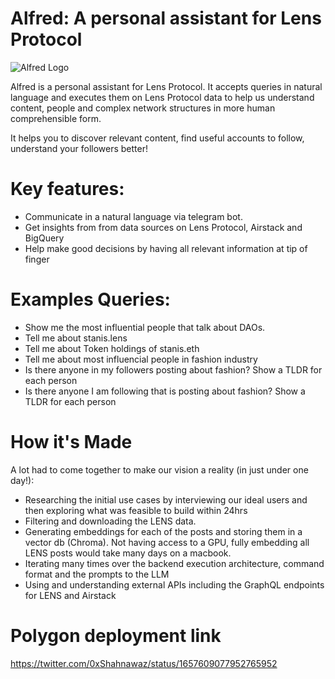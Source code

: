# Alfred: A personal assistant for Lens Protocol

![Alfred Logo](alfered.png)

Alfred is a personal assistant for Lens Protocol. It accepts queries in natural language and executes them on Lens Protocol data to help us
understand content, people and complex network structures in more human comprehensible form.

It helps you to discover relevant content, find useful accounts to follow, understand your followers better!

# Key features: 
- Communicate in a natural language via telegram bot. 
- Get insights from from data sources on Lens Protocol, Airstack and BigQuery 
- Help make good decisions by having all relevant information at tip of finger

# Examples Queries: 
- Show me the most influential people that talk about DAOs. 
- Tell me about stanis.lens 
- Tell me about Token holdings of stanis.eth 
- Tell me about most influencial people in fashion industry 
- Is there anyone in my followers posting about fashion? Show a TLDR for each person 
- Is there anyone I am following that is posting about fashion? Show a TLDR for each person

# How it's Made
A lot had to come together to make our vision a reality (in just under one day!): 
- Researching the initial use cases by interviewing our ideal users and then exploring what was feasible to build within 24hrs 
- Filtering and downloading the LENS data. 
- Generating embeddings for each of the posts and storing them in a vector db (Chroma). Not having access to a GPU, fully embedding all LENS posts would take many days on a macbook. 
- Iterating many times over the backend execution architecture, command format and the prompts to the LLM 
- Using and understanding external APIs including the GraphQL endpoints for LENS and Airstack


# Polygon deployment link
https://twitter.com/0xShahnawaz/status/1657609077952765952
